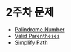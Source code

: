 # 2주차 문제

- [Palindrome Number](https://leetcode.com/problems/palindrome-number/)
- [Valid Parentheses](https://leetcode.com/problems/valid-parentheses/)
- [Simplify Path](https://leetcode.com/problems/simplify-path/)

